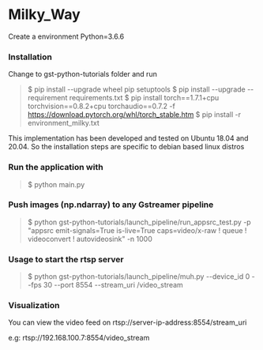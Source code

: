 # Milky_Way

Create a environment
Python=3.6.6

### Installation

Change to gst-python-tutorials folder and run

> $ pip install --upgrade wheel pip setuptools
> $ pip install --upgrade --requirement requirements.txt
> $ pip install torch==1.7.1+cpu torchvision==0.8.2+cpu torchaudio==0.7.2 -f https://download.pytorch.org/whl/torch_stable.htm
> $ pip install -r environment_milky.txt

This implementation has been developed and tested on Ubuntu 18.04 and 20.04. So the installation steps are specific to debian based linux distros

### Run the application with


>  $ python main.py

### Push images (np.ndarray) to any Gstreamer pipeline

> $ python gst-python-tutorials/launch_pipeline/run_appsrc_test.py -p "appsrc emit-signals=True is-live=True caps=video/x-raw ! queue ! videoconvert ! autovideosink"  -n 1000


### Usage to start the rtsp server

> $ python gst-python-tutorials/launch_pipeline/muh.py --device_id 0 --fps 30  --port 8554 --stream_uri /video_stream


### Visualization

You can view the video feed on rtsp://server-ip-address:8554/stream_uri

e.g: rtsp://192.168.100.7:8554/video_stream
